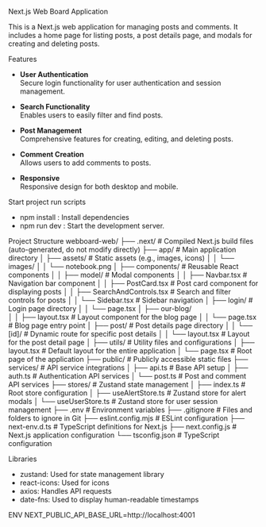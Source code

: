 Next.js Web Board Application

This is a Next.js web application for managing posts and comments. It includes a home page for listing posts, a post details page, and modals for creating and deleting posts.

Features

-   **User Authentication**  
    Secure login functionality for user authentication and session management.

-   **Search Functionality**  
    Enables users to easily filter and find posts.

-   **Post Management**  
    Comprehensive features for creating, editing, and deleting posts.

-   **Comment Creation**  
    Allows users to add comments to posts.

-   **Responsive**  
    Responsive design for both desktop and mobile.

Start project run scripts

-   npm install : Install dependencies
-   npm run dev : Start the development server.

Project Structure
webboard-web/
├── .next/ # Compiled Next.js build files (auto-generated, do not modify directly)
├── app/ # Main application directory
│ ├── assets/ # Static assets (e.g., images, icons)
│ │ └── images/
│ │ └── notebook.png
│ ├── components/ # Reusable React components
│ │ ├── model/ # Modal components
│ │ ├── Navbar.tsx # Navigation bar component
│ │ ├── PostCard.tsx # Post card component for displaying posts
│ │ ├── SearchAndControls.tsx # Search and filter controls for posts
│ │ └── Sidebar.tsx # Sidebar navigation
│ ├── login/ # Login page directory
│ │ └── page.tsx
│ ├── our-blog/  
│ │ ├── layout.tsx # Layout component for the blog page
│ │ └── page.tsx # Blog page entry point
│ ├── post/ # Post details page directory
│ │ └── [id]/ # Dynamic route for specific post details
│ │ └── layout.tsx # Layout for the post detail page
│ ├── utils/ # Utility files and configurations
│ ├── layout.tsx # Default layout for the entire application
│ └── page.tsx # Root page of the application
├── public/ # Publicly accessible static files
├── services/ # API service integrations
│ ├── api.ts # Base API setup
│ ├── auth.ts # Authentication API services
│ └── post.ts # Post and comment API services
├── stores/ # Zustand state management
│ ├── index.ts # Root store configuration
│ ├── useAlertStore.ts # Zustand store for alert modals
│ └── useUserStore.ts # Zustand store for user session management
├── .env # Environment variables
├── .gitignore # Files and folders to ignore in Git
├── eslint.config.mjs # ESLint configuration
├── next-env.d.ts # TypeScript definitions for Next.js
├── next.config.js # Next.js application configuration
└── tsconfig.json # TypeScript configuration

Libraries

-   zustand: Used for state management library
-   react-icons: Used for icons
-   axios: Handles API requests
-   date-fns: Used to display human-readable timestamps

ENV
NEXT_PUBLIC_API_BASE_URL=http://localhost:4001
